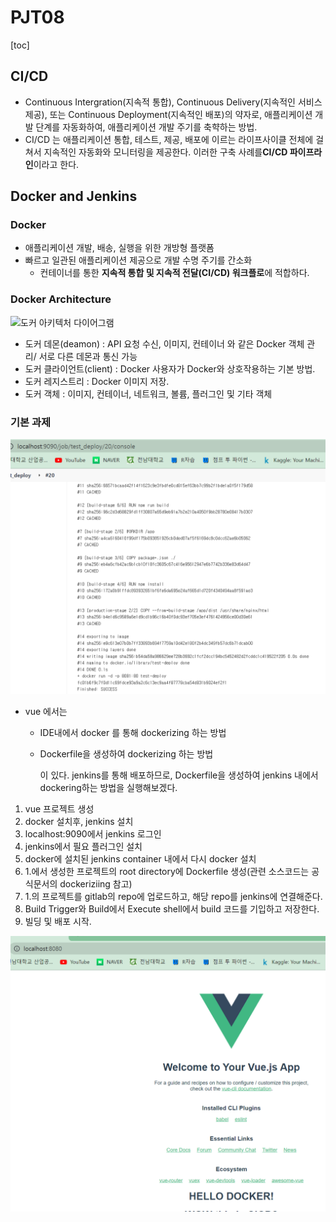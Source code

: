 # PJT08
[toc]

## CI/CD
- Continuous Intergration(지속적 통합), Continuous Delivery(지속적인 서비스제공), 또는 Continuous Deployment(지속적인 배포)의 약자로, 애플리케이션 개발 단계를 자동화하여, 애플리케이션 개발 주기를 축햑하는 방법.
- CI/CD 는 애플리케이션 통합, 테스트, 제공, 배포에 이르는 라이프사이클 전체에 걸쳐서 지속적인 자동화와 모니터링을 제공한다. 이러한 구축 사례를**CI/CD 파이프라인**이라고 한다.

## Docker and Jenkins

### Docker
- 애플리케이션 개발, 배송, 실행을 위한 개방형 플랫폼
- 빠르고 일관된 애플리케이션 제공으로 개발 수명 주기를 간소화
	- 컨테이너를 통한 **지속적 통합 및 지속적 전달(CI/CD) 워크플로**에 적합하다.
### Docker Architecture

![도커 아키텍처 다이어그램](https://docs.docker.com/engine/images/architecture.svg)

- 도커 데몬(deamon) : API 요청 수신, 이미지, 컨테이너 와 같은 Docker 객체 관리/ 서로 다른 데몬과 통신 가능
- 도커 클라이언트(client) : Docker 사용자가 Docker와 상호작용하는 기본 방법. 
- 도커 레지스트리 : Docker 이미지 저장. 
- 도커 객체 : 이미지, 컨테이너, 네트워크, 볼륨, 플러그인 및 기타 객체



### 기본 과제

![image-20220617125922476](README.assets/image-20220617125922476.png)

- vue 에서는 

  - IDE내에서 docker 를 통해 dockerizing 하는 방법

  - Dockerfile을 생성하여 dockerizing 하는 방법

 	이 있다. jenkins를 통해 배포하므로, Dockerfile을 생성하여 jenkins 내에서 dockering하는 방법을 실행해보겠다.

1. vue 프로젝트 생성
2. docker 설치후, jenkins 설치
3. localhost:9090에서 jenkins 로그인
4. jenkins에서 필요 플러그인 설치
5. docker에 설치된 jenkins container 내에서 다시 docker 설치
6. 1.에서 생성한 프로젝트의 root directory에 Dockerfile 생성(관련 소스코드는 공식문서의 dockeriziing 참고)
7. 1.의 프로젝트를 gitlab의 repo에 업로드하고, 해당 repo를 jenkins에 연결해준다.
8. Build Trigger와 Build에서 Execute shell에서 build 코드를 기입하고 저장한다.
9. 빌딩 및 배포 시작.

![image-20220617134018467](README.assets/image-20220617134018467.png)


